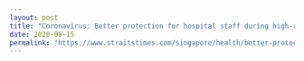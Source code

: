 ```yaml
---
layout: post
title: "Coronavirus: Better protection for hospital staff during high-risk procedures"
date: 2020-08-15
permalink: "https://www.straitstimes.com/singapore/health/better-protection-for-hospital-staff-during-high-risk-procedures"
---
```

